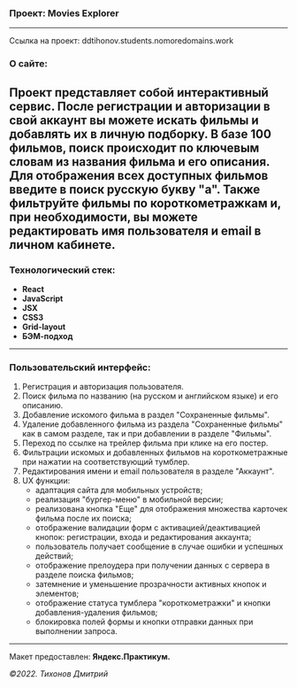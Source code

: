 ### Проект: Movies Explorer
---

Ссылка на проект: ddtihonov.students.nomoredomains.work

### О сайте:
Проект представляет собой интерактивный сервис. После регистрации и авторизации в свой аккаунт вы можете искать фильмы и добавлять их в личную подборку. В базе 100 фильмов, поиск происходит по ключевым словам из названия фильма и его описания. Для отображения всех доступных фильмов введите в поиск русскую букву "а". Также фильтруйте фильмы по короткометражкам и, при необходимости, вы можете редактировать имя пользователя и email в личном кабинете.
---
### Технологический стек:
- **React**
- **JavaScript**
- **JSX**
- **CSS3**
- **Grid-layout**
- **БЭМ-подход**
---

### Пользовательский интерфейс:
1. Регистрация и авторизация пользователя.
2. Поиск фильма по названию (на русском и английском языке) и его описанию.
3. Добавление искомого фильма в раздел "Сохраненные фильмы".
4. Удаление добавленного фильма из раздела "Сохраненные фильмы" как в самом разделе, так и при добавлении в разделе "Фильмы".
5. Переход по ссылке на трейлер фильма при клике на его постер.
6. Фильтрации искомых и добавленных фильмов на короткометражные при нажатии на соответствующий тумблер.
7. Редактирования имени и email пользователя в разделе "Аккаунт".
8. UX функции: 
    * адаптация сайта для мобильных устройств;
    * реализация "бургер-меню" в мобильной версии;
    * реализована кнопка "Еще" для отображения множества карточек фильма после их поиска;
    * отображение валидации форм с активацией/деактивацией кнопок: регистрации, входа и редактирования аккаунта;
    * пользователь получает сообщение в случае ошибки и успешных действий;
    * отображение прелоудера при получении данных с сервера в разделе поиска фильмов;
    * затемнение и уменьшение прозрачности активных кнопок и элементов;
    * отображение статуса тумблера "короткометражки" и кнопки добавления-удаления фильмов;
    * блокировка полей формы и кнопки отправки данных при выполнении запроса.
---

Макет предоставлен: **Яндекс.Практикум.**

_&copy;2022. Тихонов Дмитрий_